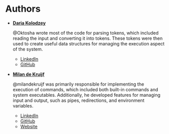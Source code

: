 # Authors

- **[Daria Kolodzey](https://github.com/Oktosha)**

  @Oktosha wrote most of the code for parsing tokens, which included reading the input and converting it into tokens. These tokens were then used to create useful data structures for managing the execution aspect of the system.

  - [LinkedIn](https://www.linkedin.com/in/dkolodzey)
  - [GitHub](https://github.com/Oktosha)

- **[Milan de Kruijf](https://github.com/milandekruijf)**

  @milandekruijf was primarily responsible for implementing the execution of commands, which included both built-in commands and system executables. Additionally, he developed features for managing input and output, such as pipes, redirections, and environment variables.

  - [LinkedIn](https://www.linkedin.com/in/milandekruijf)
  - [GitHub](https://github.com/milandekruijf)
  - [Website](https://www.milandekruijf.com)
